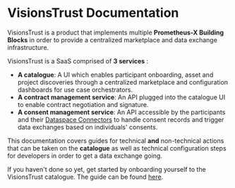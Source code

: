 # VisionsTrust Documentation

VisionsTrust is a product that implements multiple **Prometheus-X Building Blocks** in order to provide a centralized marketplace and data exchange infrastructure.

VisionsTrust is a SaaS comprised of **3 services** :

- **A catalogue**: A UI which enables participant onboarding, asset and project discoveries through a centralized marketplace and configuration dashboards for use case orchestrators.
- **A contract management service**: An API plugged into the catalogue UI to enable contract negotiation and signature.
- **A consent management service**: An API accessible by the participants and their [Dataspace Connectors](https://github.com/Prometheus-X-association/dataspace-connector) to handle consent records and trigger data exchanges based on individuals' consents.

This documentation covers guides for technical **and** non-technical actions that can be taken on the **catalogue** as well as technical configuration steps for developers in order to get a data exchange going.

If you haven't done so yet, get started by onboarding yourself to the VisionsTrust catalogue. The guide can be found [here](./onboarding.md).